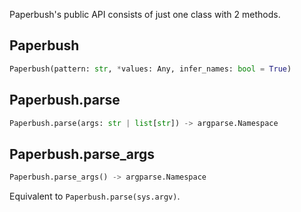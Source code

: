 Paperbush's public API consists of just one class with 2 methods.

## Paperbush

```py
Paperbush(pattern: str, *values: Any, infer_names: bool = True)
```

## Paperbush.parse

```py
Paperbush.parse(args: str | list[str]) -> argparse.Namespace
```

## Paperbush.parse_args

```py
Paperbush.parse_args() -> argparse.Namespace
```
Equivalent to `Paperbush.parse(sys.argv)`.